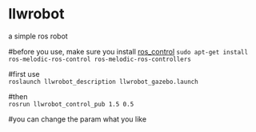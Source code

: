 # llwrobot
a simple ros robot

#before you use, make sure you install [ros_control](https://wiki.ros.org/ros_control)
`sudo apt-get install ros-melodic-ros-control ros-melodic-ros-controllers`

#first use  
`roslaunch llwrobot_description llwrobot_gazebo.launch`

#then  
`rosrun llwrobot_control_pub 1.5 0.5`

#you can change the param what you like
